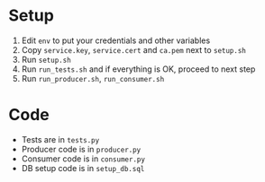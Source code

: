 # Setup

1. Edit `env` to put your credentials and other variables
2. Copy `service.key`, `service.cert` and `ca.pem` next to `setup.sh`
3. Run `setup.sh`
4. Run `run_tests.sh` and if everything is OK, proceed to next step
5. Run `run_producer.sh`, `run_consumer.sh`

# Code

* Tests are in `tests.py`
* Producer code is in `producer.py`
* Consumer code is in `consumer.py`
* DB setup code is in `setup_db.sql`
